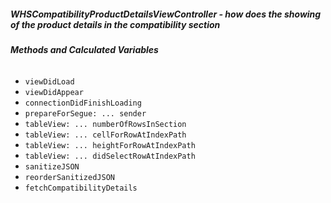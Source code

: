 ##### **WHSCompatibilityProductDetailsViewController** - how does the showing of the product details in the compatibility section

###### **Methods and Calculated Variables**
- `viewDidLoad`
- `viewDidAppear`
- `connectionDidFinishLoading`
- `prepareForSegue: ... sender`
- `tableView: ... numberOfRowsInSection`
- `tableView: ... cellForRowAtIndexPath`
- `tableView: ... heightForRowAtIndexPath`
- `tableView: ... didSelectRowAtIndexPath`
- `sanitizeJSON`
- `reorderSanitizedJSON`
- `fetchCompatibilityDetails`